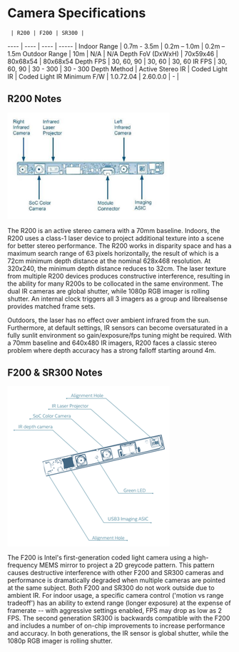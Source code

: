 # Camera Specifications

     | R200 | F200 | SR300 |
---- | ---- | ---- | ----- |
Indoor Range |  0.7m - 3.5m | 0.2m – 1.0m | 0.2m – 1.5m
Outdoor Range | 10m | N/A | N/A 
Depth FoV (DxWxH) | 70x59x46 | 80x68x54 | 80x68x54
Depth FPS | 30, 60, 90 | 30, 60 | 30, 60 
IR FPS | 30, 60, 90 | 30 - 300 | 30 - 300 
Depth Method | Active Stereo IR | Coded Light IR | Coded Light IR
Minimum F/W | 1.0.72.04 | 2.60.0.0 | - |

## R200 Notes

![r200-module](./r200_module.png)

The R200 is an active stereo camera with a 70mm baseline. Indoors, the R200 uses a class-1 laser device to project additional texture into a scene for better stereo performance. The R200 works in disparity space and has a maximum search range of 63 pixels horizontally, the result of which is a 72cm minimum depth distance at the nominal 628x468 resolution. At 320x240, the minimum depth distance reduces to 32cm. The laser texture from multiple R200 devices produces constructive interference, resulting in the ability for many R200s to be collocated in the same environment. The dual IR cameras are global shutter, while 1080p RGB imager is rolling shutter. An internal clock triggers all 3 imagers as a group and librealsense provides matched frame sets.

Outdoors, the laser has no effect over ambient infrared from the sun. Furthermore, at default settings, IR sensors can become oversaturated in a fully sunlit environment so gain/exposure/fps tuning might be required. With a 70mm baseline and 640x480 IR imagers, R200 faces a classic stereo problem where depth accuracy has a strong falloff starting around 4m.

## F200 & SR300 Notes

![f200-module](./f200_module.png)

The F200 is Intel's first-generation coded light camera using a high-frequency MEMS mirror to project a 2D greycode pattern. This pattern causes destructive interference with other F200 and SR300 cameras and performance is dramatically degraded when multiple cameras are pointed at the same subject. Both F200 and SR300 do not work outside due to ambient IR. For indoor usage, a specific camera control ('motion vs range tradeoff') has an ability to extend range (longer exposure) at the expense of framerate -- with aggressive settings enabled, FPS may drop as low as 2 FPS. The second generation SR300 is backwards compatible with the F200 and includes a number of on-chip improvements to increase performance and accuracy. In both generations, the IR sensor is global shutter, while the 1080p RGB imager is rolling shutter. 

